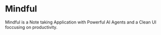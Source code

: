 # Mindful
Mindful is a Note taking Application with Powerful AI Agents and a Clean UI foccusing on productivity.
